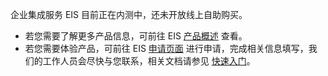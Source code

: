 企业集成服务 EIS 目前正在内测中，还未开放线上自助购买。
- 若您需要了解更多产品信息，可前往 EIS [产品概述](https://cloud.tencent.com/document/product/1270/46589) 查看。
- 若您需要体验产品，可前往 EIS [申请页面](https://cloud.tencent.com/apply/p/5tgx7ibxzl) 进行申请，完成相关信息填写，我们的工作人员会尽快与您联系，相关文档请参见 [快速入门](https://cloud.tencent.com/document/product/1270/46586)。
